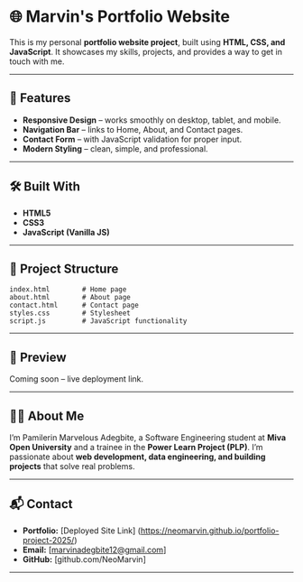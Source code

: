 # 🌐 Marvin's Portfolio Website

This is my personal **portfolio website project**, built using **HTML, CSS, and JavaScript**.
It showcases my skills, projects, and provides a way to get in touch with me.

---

## 🚀 Features

* **Responsive Design** – works smoothly on desktop, tablet, and mobile.
* **Navigation Bar** – links to Home, About, and Contact pages.
* **Contact Form** – with JavaScript validation for proper input.
* **Modern Styling** – clean, simple, and professional.

---

## 🛠️ Built With

* **HTML5**
* **CSS3**
* **JavaScript (Vanilla JS)**

---

## 📂 Project Structure

```
index.html        # Home page
about.html        # About page
contact.html      # Contact page
styles.css        # Stylesheet
script.js         # JavaScript functionality
```

---

## 📸 Preview

Coming soon – live deployment link.

---

## 👨‍💻 About Me

I’m Pamilerin Marvelous Adegbite, a Software Engineering student at **Miva Open University** and a trainee in the **Power Learn Project (PLP)**.
I’m passionate about **web development, data engineering, and building projects** that solve real problems.

---

## 📬 Contact

* **Portfolio:** \[Deployed Site Link] (https://neomarvin.github.io/portfolio-project-2025/)
* **Email:** [marvinadegbite12@gmail.com]
* **GitHub:** \[github.com/NeoMarvin]

---

